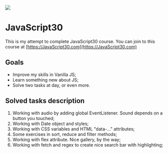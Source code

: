 ﻿![](https://javascript30.com/images/JS3-social-share.png)

# JavaScript30

This is my attempt to complete JavaScript30 course. You can join to this course at
 [https://JavaScript30.com](https://JavaScript30.com)

## Goals
 - Improve my skills in Vanilla JS;
 - Learn something new about JS;
 - Solve two tasks at day, or even more.
 
 ## Solved tasks description
 1) Working with audio by adding global EventListener. Sound depends on a button you touched;
 2) Working with Date object and styles;
 3) Working with CSS variables and HTML "data-..." attributes;
 4) Some exercises in sort, reduce and filter methods;
 5) Working with flex attribute. Nice gallery, by the way;
 6) Working with fetch and regex to create nice search bar with highlighting;
